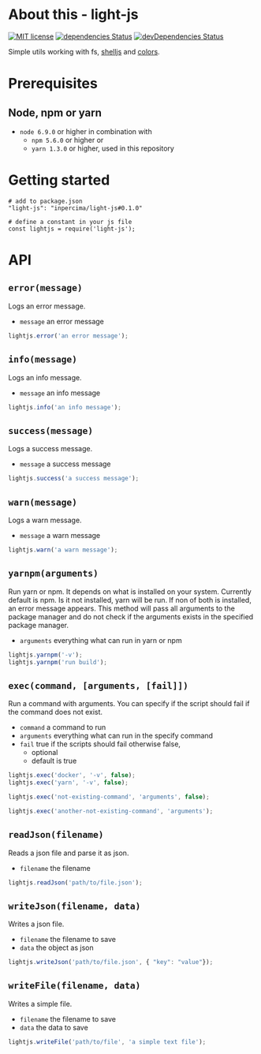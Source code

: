 # About this - light-js
[![MIT license](https://img.shields.io/badge/license-MIT-blue.svg)](./LICENSE.md)
[![dependencies Status](https://david-dm.org/inpercima/swaaplate-tools/status.svg)](https://david-dm.org/inpercima/swaaplate-tools)
[![devDependencies Status](https://david-dm.org/inpercima/swaaplate-tools/dev-status.svg)](https://david-dm.org/inpercima/swaaplate-tools?type=dev)

Simple utils working with fs, [shelljs](https://github.com/shelljs/shelljs) and [colors](https://github.com/Marak/colors.js).

# Prerequisites
## Node, npm or yarn
* `node 6.9.0` or higher in combination with
  * `npm 5.6.0` or higher or
  * `yarn 1.3.0` or higher, used in this repository

# Getting started

```
# add to package.json
"light-js": "inpercima/light-js#0.1.0"

# define a constant in your js file
const lightjs = require('light-js');
```

# API
## `error(message)`
Logs an error message.
* `message` an error message

```javascript
lightjs.error('an error message');
```

## `info(message)`
Logs an info message.
* `message` an info message

```javascript
lightjs.info('an info message');
```

## `success(message)`
Logs a success message.
* `message` a success message

```javascript
lightjs.success('a success message');
```

## `warn(message)`
Logs a warn message.
* `message` a warn message

```javascript
lightjs.warn('a warn message');
```

## `yarnpm(arguments)`
Run yarn or npm. It depends on what is installed on your system. Currently default is npm. Is it not installed, yarn will be run.
If non of both is installed, an error message appears.
This method will pass all arguments to the package manager and do not check if the arguments exists in the specified package manager.
* `arguments` everything what can run in yarn or npm

```javascript
lightjs.yarnpm('-v');
lightjs.yarnpm('run build');
```

## `exec(command, [arguments, [fail]])`
Run a command with arguments. You can specify if the script should fail if the command does not exist.
* `command` a command to run
* `arguments` everything what can run in the specify command
* `fail` true if the scripts should fail otherwise false,
  * optional
  * default is true

```javascript
lightjs.exec('docker', '-v', false);
lightjs.exec('yarn', '-v', false);

lightjs.exec('not-existing-command', 'arguments', false);

lightjs.exec('another-not-existing-command', 'arguments');
```

## `readJson(filename)`
Reads a json file and parse it as json.
* `filename` the filename

```javascript
lightjs.readJson('path/to/file.json');
```

## `writeJson(filename, data)`
Writes a json file.
* `filename` the filename to save
* `data` the object as json

```javascript
lightjs.writeJson('path/to/file.json', { "key": "value"});
```

## `writeFile(filename, data)`
Writes a simple file.
* `filename` the filename to save
* `data` the data to save

```javascript
lightjs.writeFile('path/to/file', 'a simple text file');
```
